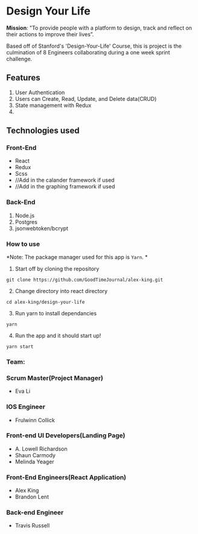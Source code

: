 # Design Your Life


**Mission**: "To provide people with a platform to design, track and reflect on their actions to improve their lives”.

Based off of Stanford's 'Design-Your-Life' Course, this is project is the culmination of 8 Engineers collaborating during a one week sprint challenge.

## Features
1. User Authentication
2. Users can Create, Read, Update, and Delete data(CRUD)
3. State management with Redux 
4. 

## Technologies used
### Front-End
  * React
  * Redux
  * Scss
  * //Add in the calander framework if used 
  * //Add in the graphing framework if used
### Back-End
  1. Node.js
  2. Postgres
  3. jsonwebtoken/bcrypt


### How to use
*Note: The package manager used for this app is `Yarn`. *
1. Start off by cloning the repository
```
git clone https://github.com/GoodTimeJournal/alex-king.git
```
2. Change directory into react directory 
```
cd alex-king/design-your-life
```
3. Run yarn to install dependancies
```
yarn
```
4. Run the app and it should start up!
```
yarn start
```




### Team:
### Scrum Master(Project Manager)
* Eva Li
### IOS Engineer
* Frulwinn Collick
### Front-end UI Developers(Landing Page)
* A. Lowell Richardson
* Shaun Carmody
* Melinda Yeager
### Front-End Engineers(React Application)
* Alex King
* Brandon Lent
### Back-end Engineer
* Travis Russell

